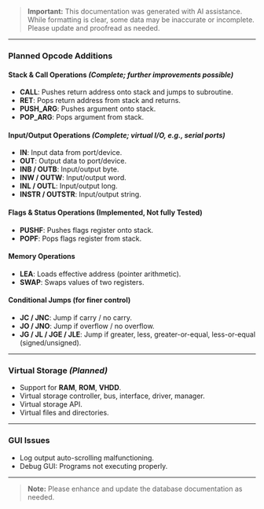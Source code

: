 > **Important:**
> This documentation was generated with AI assistance. While formatting is clear, some data may be inaccurate or incomplete. Please update and proofread as needed.

---

### Planned Opcode Additions

#### Stack & Call Operations *(Complete; further improvements possible)*

- **CALL**: Pushes return address onto stack and jumps to subroutine.
- **RET**: Pops return address from stack and returns.
- **PUSH_ARG**: Pushes argument onto stack.
- **POP_ARG**: Pops argument from stack.

#### Input/Output Operations *(Complete; virtual I/O, e.g., serial ports)*

- **IN**: Input data from port/device.
- **OUT**: Output data to port/device.
- **INB / OUTB**: Input/output byte.
- **INW / OUTW**: Input/output word.
- **INL / OUTL**: Input/output long.
- **INSTR / OUTSTR**: Input/output string.

#### Flags & Status Operations (Implemented, Not fully Tested)

- **PUSHF**: Pushes flags register onto stack.
- **POPF**: Pops flags register from stack.

#### Memory Operations

- **LEA**: Loads effective address (pointer arithmetic).
- **SWAP**: Swaps values of two registers.

#### Conditional Jumps (for finer control)

- **JC / JNC**: Jump if carry / no carry.
- **JO / JNO**: Jump if overflow / no overflow.
- **JG / JL / JGE / JLE**: Jump if greater, less, greater-or-equal, less-or-equal (signed/unsigned).

---

### Virtual Storage *(Planned)*

- Support for **RAM**, **ROM**, **VHDD**.
- Virtual storage controller, bus, interface, driver, manager.
- Virtual storage API.
- Virtual files and directories.

---

### GUI Issues

- Log output auto-scrolling malfunctioning.
- Debug GUI: Programs not executing properly.

---

> **Note:**
> Please enhance and update the database documentation as needed.

